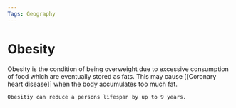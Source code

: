 ```yaml
---
Tags: Geography
---
```

# Obesity
Obesity is the condition of being overweight due to excessive consumption of food which are eventually stored as fats. This may cause [[Coronary heart disease]] when the body accumulates too much fat.

```ad-example
Obesitiy can reduce a persons lifespan by up to 9 years.
```
